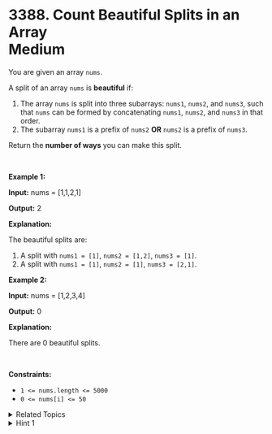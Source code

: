 
# 3388. Count Beautiful Splits in an Array<br> Medium

<p>You are given an array <code>nums</code>.</p>

<p>A split of an array <code>nums</code> is <strong>beautiful</strong> if:</p>

<ol>
	<li>The array <code>nums</code> is split into three <span data-keyword="subarray-nonempty">subarrays</span>: <code>nums1</code>, <code>nums2</code>, and <code>nums3</code>, such that <code>nums</code> can be formed by concatenating <code>nums1</code>, <code>nums2</code>, and <code>nums3</code> in that order.</li>
	<li>The subarray <code>nums1</code> is a <span data-keyword="array-prefix">prefix</span> of <code>nums2</code> <strong>OR</strong> <code>nums2</code> is a <span data-keyword="array-prefix">prefix</span> of <code>nums3</code>.</li>
</ol>

<p>Return the <strong>number of ways</strong> you can make this split.</p>

<p>&nbsp;</p>
<p><strong class="example">Example 1:</strong></p>

<div class="example-block">
<p><strong>Input:</strong> <span class="example-io">nums = [1,1,2,1]</span></p>

<p><strong>Output:</strong> <span class="example-io">2</span></p>

<p><strong>Explanation:</strong></p>

<p>The beautiful splits are:</p>

<ol>
	<li>A split with <code>nums1 = [1]</code>, <code>nums2 = [1,2]</code>, <code>nums3 = [1]</code>.</li>
	<li>A split with <code>nums1 = [1]</code>, <code>nums2 = [1]</code>, <code>nums3 = [2,1]</code>.</li>
</ol>
</div>

<p><strong class="example">Example 2:</strong></p>

<div class="example-block">
<p><strong>Input:</strong> <span class="example-io">nums = [1,2,3,4]</span></p>

<p><strong>Output:</strong> <span class="example-io">0</span></p>

<p><strong>Explanation:</strong></p>

<p>There are 0 beautiful splits.</p>
</div>

<p>&nbsp;</p>
<p><strong>Constraints:</strong></p>

<ul>
	<li><code>1 &lt;= nums.length &lt;= 5000</code></li>
	<li><code><font face="monospace">0 &lt;= nums[i] &lt;= 50</font></code></li>
</ul>


<details>

<summary> Related Topics </summary>

-	`Array`
-	`Dynamic Programming`

</details>


<details>
<summary> Hint 1 </summary>
Use 2D dynamic programming to find the maximum matching prefix.
</details>